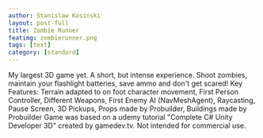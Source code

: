 ```yaml
---
author: Stanislaw Kosinski
layout: post-full
title: Zombie Runner
featimg: zombierunner.png
tags: [text]
category: [standard]
---
```


My largest 3D game yet. A short, but intense experience. Shoot zombies, maintain your flashlight batteries, save ammo and don't get scared!
Key Features: Terrain adapted to on foot character movement, First Person Controller, Different Weapons, First Enemy AI (NavMeshAgent), Raycasting, Pause Screen, 3D Pickups, Props made by Probuilder, Buildings made by Probuilder
Game was based on a udemy tutorial "Complete C# Unity Developer 3D" created by gamedev.tv.
Not intended for commercial use.